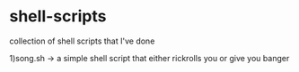 # shell-scripts
collection of shell scripts that I've done 

1)song.sh
-> a simple shell script that either rickrolls you or give you banger

